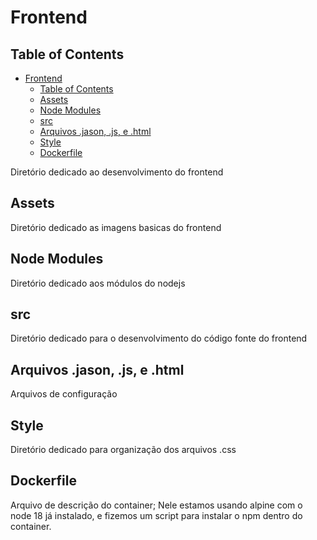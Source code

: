 # Frontend

## Table of Contents
- [Frontend](#frontend)
  - [Table of Contents](#table-of-contents)
  - [Assets](#assets)
  - [Node Modules](#node-modules)
  - [src](#src)
  - [Arquivos .jason, .js, e .html](#arquivos-jason-js-e-html)
  - [Style](#style)
  - [Dockerfile](#dockerfile)

Diretório dedicado ao desenvolvimento do frontend

## Assets
Diretório dedicado as imagens basicas do frontend

## Node Modules
Diretório dedicado aos módulos do nodejs

## src
Diretório dedicado para o desenvolvimento do código fonte do frontend

## Arquivos .jason, .js, e .html
Arquivos de configuração

## Style
Diretório dedicado para organização dos arquivos .css

## Dockerfile
Arquivo de descrição do container;
Nele estamos usando alpine com o node 18 já instalado, e fizemos um script para instalar o npm dentro do container.